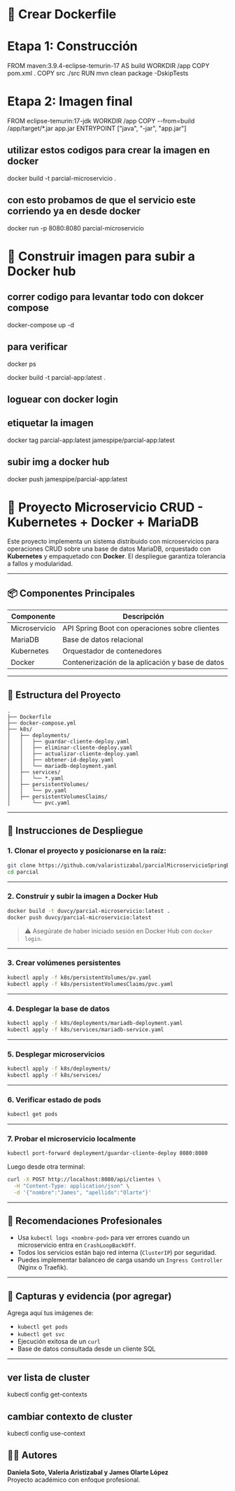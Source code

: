 # 🐳 Crear Dockerfile

# Etapa 1: Construcción

FROM maven:3.9.4-eclipse-temurin-17 AS build
WORKDIR /app
COPY pom.xml .
COPY src ./src
RUN mvn clean package -DskipTests

# Etapa 2: Imagen final

FROM eclipse-temurin:17-jdk
WORKDIR /app
COPY --from=build /app/target/\*.jar app.jar
ENTRYPOINT ["java", "-jar", "app.jar"]

## utilizar estos codigos para crear la imagen en docker

docker build -t parcial-microservicio .

## con esto probamos de que el servicio este corriendo ya en desde docker

docker run -p 8080:8080 parcial-microservicio

# 🧱 Construir imagen para subir a Docker hub

## correr codigo para levantar todo con dokcer compose

docker-compose up -d

## para verificar

docker ps

docker build -t parcial-app:latest .

## loguear con docker login

## etiquetar la imagen

docker tag parcial-app:latest jamespipe/parcial-app:latest

## subir img a docker hub

docker push jamespipe/parcial-app:latest

# 🧩 Proyecto Microservicio CRUD - Kubernetes + Docker + MariaDB

Este proyecto implementa un sistema distribuido con microservicios para operaciones CRUD sobre una base de datos MariaDB, orquestado con **Kubernetes** y empaquetado con **Docker**. El despliegue garantiza tolerancia a fallos y modularidad.

---

## 📦 Componentes Principales

| Componente    | Descripción                                      |
| ------------- | ------------------------------------------------ |
| Microservicio | API Spring Boot con operaciones sobre clientes   |
| MariaDB       | Base de datos relacional                         |
| Kubernetes    | Orquestador de contenedores                      |
| Docker        | Contenerización de la aplicación y base de datos |

---

## 📁 Estructura del Proyecto

```
.
├── Dockerfile
├── docker-compose.yml
├── k8s/
│   ├── deployments/
│   │   ├── guardar-cliente-deploy.yaml
│   │   ├── eliminar-cliente-deploy.yaml
│   │   ├── actualizar-cliente-deploy.yaml
│   │   ├── obtener-id-deploy.yaml
│   │   └── mariadb-deployment.yaml
│   ├── services/
│   │   └── *.yaml
│   ├── persistentVolumes/
│   │   └── pv.yaml
│   ├── persistentVolumesClaims/
│       └── pvc.yaml
```

---

## 🚀 Instrucciones de Despliegue

### 1. Clonar el proyecto y posicionarse en la raíz:

```bash
git clone https://github.com/valaristizabal/parcialMicroservicioSpringBoot.git
cd parcial
```

---

### 2. Construir y subir la imagen a Docker Hub

```bash
docker build -t duvcy/parcial-microservicio:latest .
docker push duvcy/parcial-microservicio:latest
```

> ⚠️ Asegúrate de haber iniciado sesión en Docker Hub con `docker login`.

---

### 3. Crear volúmenes persistentes

```bash
kubectl apply -f k8s/persistentVolumes/pv.yaml
kubectl apply -f k8s/persistentVolumesClaims/pvc.yaml
```

---

### 4. Desplegar la base de datos

```bash
kubectl apply -f k8s/deployments/mariadb-deployment.yaml
kubectl apply -f k8s/services/mariadb-service.yaml
```

---

### 5. Desplegar microservicios

```bash
kubectl apply -f k8s/deployments/
kubectl apply -f k8s/services/
```

---

### 6. Verificar estado de pods

```bash
kubectl get pods
```

---

### 7. Probar el microservicio localmente

```bash
kubectl port-forward deployment/guardar-cliente-deploy 8080:8080
```

Luego desde otra terminal:

```bash
curl -X POST http://localhost:8080/api/clientes \
  -H "Content-Type: application/json" \
  -d '{"nombre":"James", "apellido":"Olarte"}'
```

---

## 🧱 Recomendaciones Profesionales

- Usa `kubectl logs <nombre-pod>` para ver errores cuando un microservicio entra en `CrashLoopBackOff`.
- Todos los servicios están bajo red interna (`ClusterIP`) por seguridad.
- Puedes implementar balanceo de carga usando un `Ingress Controller` (Nginx o Traefik).

---

## 📸 Capturas y evidencia (por agregar)

Agrega aquí tus imágenes de:

- `kubectl get pods`
- `kubectl get svc`
- Ejecución exitosa de un `curl`
- Base de datos consultada desde un cliente SQL

---
## ver lista de cluster
kubectl config get-contexts    

## cambiar contexto de cluster 
kubectl config use-context <nombre-del-contexto>

## 👨‍💻 Autores

**Daniela Soto, Valeria Aristizabal y James Olarte López**  
Proyecto académico con enfoque profesional.
